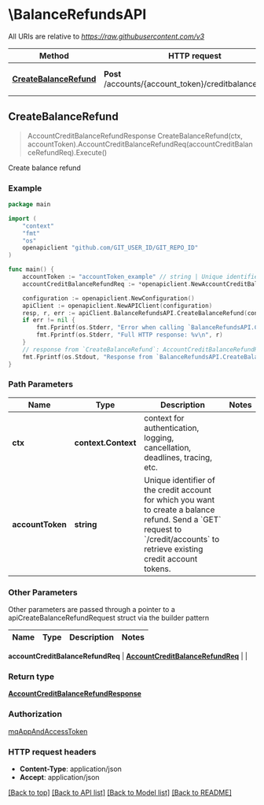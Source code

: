# \BalanceRefundsAPI

All URIs are relative to *https://raw.githubusercontent.com/v3*

Method | HTTP request | Description
------------- | ------------- | -------------
[**CreateBalanceRefund**](BalanceRefundsAPI.md#CreateBalanceRefund) | **Post** /accounts/{account_token}/creditbalancerefunds | Create balance refund



## CreateBalanceRefund

> AccountCreditBalanceRefundResponse CreateBalanceRefund(ctx, accountToken).AccountCreditBalanceRefundReq(accountCreditBalanceRefundReq).Execute()

Create balance refund



### Example

```go
package main

import (
	"context"
	"fmt"
	"os"
	openapiclient "github.com/GIT_USER_ID/GIT_REPO_ID"
)

func main() {
	accountToken := "accountToken_example" // string | Unique identifier of the credit account for which you want to create a balance refund.  Send a `GET` request to `/credit/accounts` to retrieve existing credit account tokens.
	accountCreditBalanceRefundReq := *openapiclient.NewAccountCreditBalanceRefundReq(decimal.Decimal(123), openapiclient.CurrencyCode("USD"), "Description_example", openapiclient.RefundMethod("CHECK")) // AccountCreditBalanceRefundReq | 

	configuration := openapiclient.NewConfiguration()
	apiClient := openapiclient.NewAPIClient(configuration)
	resp, r, err := apiClient.BalanceRefundsAPI.CreateBalanceRefund(context.Background(), accountToken).AccountCreditBalanceRefundReq(accountCreditBalanceRefundReq).Execute()
	if err != nil {
		fmt.Fprintf(os.Stderr, "Error when calling `BalanceRefundsAPI.CreateBalanceRefund``: %v\n", err)
		fmt.Fprintf(os.Stderr, "Full HTTP response: %v\n", r)
	}
	// response from `CreateBalanceRefund`: AccountCreditBalanceRefundResponse
	fmt.Fprintf(os.Stdout, "Response from `BalanceRefundsAPI.CreateBalanceRefund`: %v\n", resp)
}
```

### Path Parameters


Name | Type | Description  | Notes
------------- | ------------- | ------------- | -------------
**ctx** | **context.Context** | context for authentication, logging, cancellation, deadlines, tracing, etc.
**accountToken** | **string** | Unique identifier of the credit account for which you want to create a balance refund.  Send a &#x60;GET&#x60; request to &#x60;/credit/accounts&#x60; to retrieve existing credit account tokens. | 

### Other Parameters

Other parameters are passed through a pointer to a apiCreateBalanceRefundRequest struct via the builder pattern


Name | Type | Description  | Notes
------------- | ------------- | ------------- | -------------

 **accountCreditBalanceRefundReq** | [**AccountCreditBalanceRefundReq**](AccountCreditBalanceRefundReq.md) |  | 

### Return type

[**AccountCreditBalanceRefundResponse**](AccountCreditBalanceRefundResponse.md)

### Authorization

[mqAppAndAccessToken](../README.md#mqAppAndAccessToken)

### HTTP request headers

- **Content-Type**: application/json
- **Accept**: application/json

[[Back to top]](#) [[Back to API list]](../README.md#documentation-for-api-endpoints)
[[Back to Model list]](../README.md#documentation-for-models)
[[Back to README]](../README.md)

